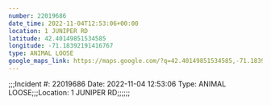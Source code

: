 ```yaml
---
number: 22019686
date_time: 2022-11-04T12:53:06+00:00
location: 1 JUNIPER RD
latitude: 42.40149851534585
longitude: -71.18392191416767
type: ANIMAL LOOSE
google_maps_link: https://maps.google.com/?q=42.40149851534585,-71.18392191416767
---
```


;;;Incident #: 22019686  Date: 2022-11-04 12:53:06   Type: ANIMAL LOOSE;;;Location: 1 JUNIPER RD;;;;;;
